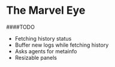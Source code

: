 The Marvel Eye
========

####TODO
- Fetching history status
- Buffer new logs while fetching history
- Asks agents for metainfo
- Resizable panels
